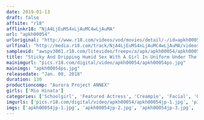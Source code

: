 ```yaml
---
date: 2019-01-13
draft: false
affsite: "r18"
afflinkr18: "NjA4LjEuMS4xLjAuMC4wLjAuMA"
url: "apkh00054"
urloriginal: "http://www.r18.com/videos/vod/movies/detail/-/id=apkh00054"
urlfinal: "http://media.r18.com/track/NjA4LjEuMS4xLjAuMC4wLjAuMA/videos/vod/movies/detail/-/id=apkh00054"
samplevid: "awspv3001.r18.com/litevideo/freepv/a/apk/apkh00054/apkh00054_dmb_w.mp4"
title: "Sticky And Dripping Humid Sex With A Girl In Uniform Under The Futon This Meat Eating Beautiful Girl With Fair Skin And Banging Beautiful Tits And Nasty Pussy Hair Is Getting Busy For Nookie Action Enjoy As She Descends Into Lusty Semen-Filled Debauchery... Mio Hinata"
mainimgurl: "pics.r18.com/digital/video/apkh00054/apkh00054ps.jpg"
mainimgs: "apkh00054ps.jpg"
releasedate: "Jan. 08, 2018"
duration: 130
productioncomp: "Aurora Project ANNEX"
girls: ['Mio Hinata']
categories: ['Schoolgirl', 'Featured Actress', 'Creampie', 'Facial', 'Gonzo', 'Hi-Def']
imgurls: ['pics.r18.com/digital/video/apkh00054/apkh00054jp-1.jpg', 'pics.r18.com/digital/video/apkh00054/apkh00054jp-2.jpg', 'pics.r18.com/digital/video/apkh00054/apkh00054jp-3.jpg', 'pics.r18.com/digital/video/apkh00054/apkh00054jp-4.jpg', 'pics.r18.com/digital/video/apkh00054/apkh00054jp-5.jpg', 'pics.r18.com/digital/video/apkh00054/apkh00054jp-6.jpg', 'pics.r18.com/digital/video/apkh00054/apkh00054jp-7.jpg', 'pics.r18.com/digital/video/apkh00054/apkh00054jp-8.jpg', 'pics.r18.com/digital/video/apkh00054/apkh00054jp-9.jpg', 'pics.r18.com/digital/video/apkh00054/apkh00054jp-10.jpg', 'pics.r18.com/digital/video/apkh00054/apkh00054jp-11.jpg', 'pics.r18.com/digital/video/apkh00054/apkh00054jp-12.jpg', 'pics.r18.com/digital/video/apkh00054/apkh00054jp-13.jpg', 'pics.r18.com/digital/video/apkh00054/apkh00054jp-14.jpg', 'pics.r18.com/digital/video/apkh00054/apkh00054jp-15.jpg', 'pics.r18.com/digital/video/apkh00054/apkh00054jp-16.jpg', 'pics.r18.com/digital/video/apkh00054/apkh00054jp-17.jpg', 'pics.r18.com/digital/video/apkh00054/apkh00054jp-18.jpg', 'pics.r18.com/digital/video/apkh00054/apkh00054jp-19.jpg']
imgs: ['apkh00054jp-1.jpg', 'apkh00054jp-2.jpg', 'apkh00054jp-3.jpg', 'apkh00054jp-4.jpg', 'apkh00054jp-5.jpg', 'apkh00054jp-6.jpg', 'apkh00054jp-7.jpg', 'apkh00054jp-8.jpg', 'apkh00054jp-9.jpg', 'apkh00054jp-10.jpg', 'apkh00054jp-11.jpg', 'apkh00054jp-12.jpg', 'apkh00054jp-13.jpg', 'apkh00054jp-14.jpg', 'apkh00054jp-15.jpg', 'apkh00054jp-16.jpg', 'apkh00054jp-17.jpg', 'apkh00054jp-18.jpg', 'apkh00054jp-19.jpg']
---
```

